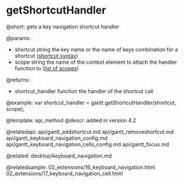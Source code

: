 getShortcutHandler
=============

@short:
	gets a key navigation shortcut handler

@params:
- shortcut		string			the key name or the name of keys combination for a shortcut (<a href="desktop/keyboard_navigation.md#shortcutsyntax">shortcut syntax</a>)
- scope 		string			the name of the context element to attach the handler function to (<a href="desktop/keyboard_navigation.md#scopes">list of scopes</a>)

@returns:
- shortcut_handler			function		the handler of the shortcut call

@example:
var shortcut_handler = gantt.getShortcutHandler(shortcut, scope);

@template:	api_method
@descr:
added in version 4.2

@relatedapi:
api/gantt_addshortcut.md
api/gantt_removeshortcut.md
api/gantt_keyboard_navigation_config.md
api/gantt_keyboard_navigation_cells_config.md
api/gantt_focus.md



@related:
desktop/keyboard_navigation.md

@relatedsample:
02_extensions/16_keyboard_navigation.html
02_extensions/17_keyboard_navigation_cell.html

